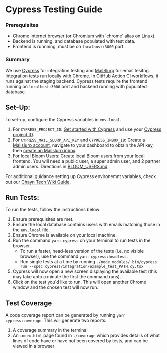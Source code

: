 # Cypress Testing Guide

### Prerequisites

- Chrome internet browser (or Chromium with 'chrome' alias on Linux).
- Backend is running, and database populated with test data.
- Frontend is runnning, must be on `localhost:3000` port.

### Summary

We use [Cypress](https://learn.cypress.io/) for integration testing and [MailSlurp](https://www.mailslurp.com/) for email tesitng. Integration tests run locally with Chrome. In GitHub Action CI workflows, it runs against the staging backend. Cypress tests require the frontend running on `localhost:3000` port and backend running with populated database.

## Set-Up:

To set-up, configure the Cypress variables in `env.local`.

1. For `CYPRESS_PROJECT_ID`: [Get started with Cypress](https://docs.cypress.io/guides/cloud/getting-started) and use your [Cypress project ID](https://docs.cypress.io/guides/cloud/account-management/projects).
2. For `CYPRESS_MAIL_SLURP_API_KEY` and `CYPRESS_INBOX_ID`: Create a [Mailslurp account](https://www.mailslurp.com/), navigate to your dashboard to obtain the API key, then [create an Mailslurp inbox](https://docs.mailslurp.com/inboxes/).
3. For local Bloom Users: Create local Bloom users from your local frontend. You will need a public user, a super admin user, and 2 partner admin users. Directions in [BLOOM_USERS.md](/BLOOM_USERS.md).

For additional guidance setting up Cypress environemnt variables, check out our [Chayn Tech Wiki Guide](https://www.notion.so/chayn/Chayn-Tech-Contributor-Wiki-5356c7118c134863a2e092e9df6cbc34?pvs=4#1e51da106e1a484baf1429a04be71388).

## Run Tests:

To run the tests, follow the instructions below:

1. Ensure prerequisites are met.
2. Ensure the local database contains users with emails matching those in the `env.local` file.
3. Ensure Chrome is available on your local machine.
4. Run the command `yarn cypress` on your terminal to run tests in the browser.
   - To run a faster, head-less version of the tests (i.e. no visible browser), use the command `yarn cypress:headless`.
   - Run single tests at a time by running `./node_modules/.bin/cypress run --spec cypress/integration/example_test_PATH.cy.tsx`
5. Cypress will now open a new screen displaying the available test (this may take upto a minute the first the command runs).
6. Click on the test you'd like to run. This will open another Chrome window and the chosen test will now run.

## Test Coverage

A code coverage report can be generated by running `yarn cypress:coverage`. This will generate two reports:

1. A coverage summary in the terminal
2. An `index.html` page found in `./coverage` which provides details of what lines of code have or have not been covered by tests, and can be viewed in a browser
